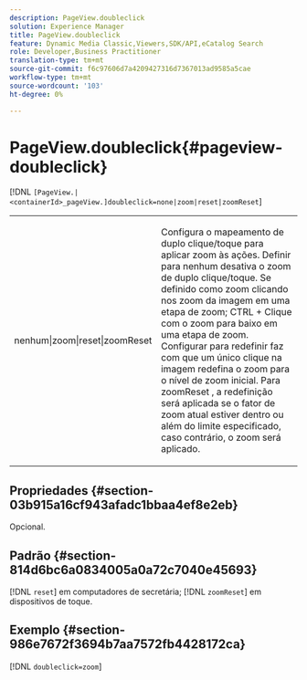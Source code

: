 ```yaml
---
description: PageView.doubleclick
solution: Experience Manager
title: PageView.doubleclick
feature: Dynamic Media Classic,Viewers,SDK/API,eCatalog Search
role: Developer,Business Practitioner
translation-type: tm+mt
source-git-commit: f6c97606d7a4209427316d7367013ad9585a5cae
workflow-type: tm+mt
source-wordcount: '103'
ht-degree: 0%

---
```



# PageView.doubleclick{#pageview-doubleclick}

[!DNL `[PageView.|<containerId>_pageView.]doubleclick=none|zoom|reset|zoomReset`]

<table id="table_942C8BDBDE1B441596987E9E971202E7"> 
 <tbody> 
  <tr> 
   <td colname="col1"> <p> <span class="codeph"> nenhum|zoom|reset|zoomReset  </span> </p> </td> 
   <td colname="col2"> <p> Configura o mapeamento de duplo clique/toque para aplicar zoom às ações. Definir para <span class="codeph"> nenhum </span> desativa o zoom de duplo clique/toque. Se definido como <span class="codeph"> zoom </span> clicando nos zoom da imagem em uma etapa de zoom; CTRL + Clique com o zoom para baixo em uma etapa de zoom. Configurar para <span class="codeph"> redefinir </span> faz com que um único clique na imagem redefina o zoom para o nível de zoom inicial. Para <span class="codeph"> zoomReset </span>, a redefinição será aplicada se o fator de zoom atual estiver dentro ou além do limite especificado, caso contrário, o zoom será aplicado. </p> </td> 
  </tr> 
 </tbody> 
</table>

## Propriedades {#section-03b915a16cf943afadc1bbaa4ef8e2eb}

Opcional.

## Padrão {#section-814d6bc6a0834005a0a72c7040e45693}

[!DNL `reset`] em computadores de secretária;  [!DNL `zoomReset`] em dispositivos de toque.

## Exemplo {#section-986e7672f3694b7aa7572fb4428172ca}

[!DNL `doubleclick=zoom`]
